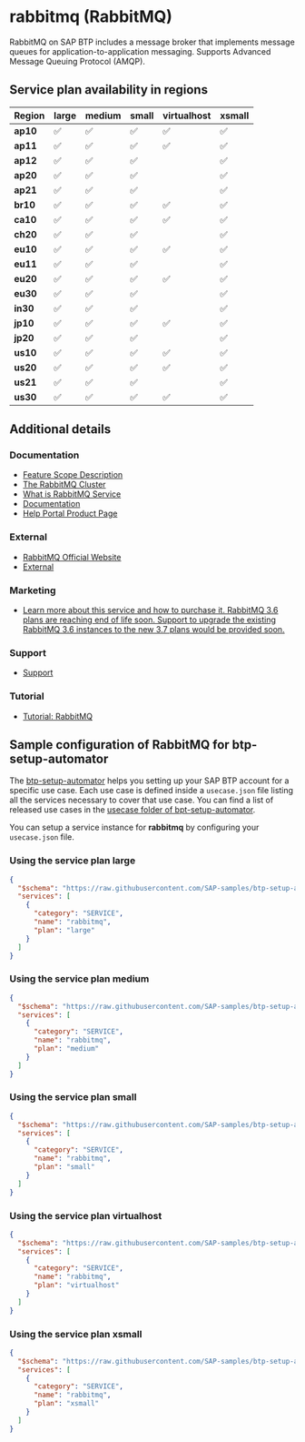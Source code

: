 # rabbitmq (RabbitMQ)

RabbitMQ on SAP BTP includes a message broker that implements message queues for application-to-application messaging. Supports Advanced Message Queuing Protocol (AMQP).

## Service plan availability in regions

| Region | large | medium | small | virtualhost | xsmall |
|--------|-------|--------|-------|-------------|--------|
|  **ap10** | ✅ | ✅ | ✅ | ✅ | ✅ |
|  **ap11** | ✅ | ✅ | ✅ | ✅ | ✅ |
|  **ap12** | ✅ | ✅ | ✅ | | ✅ |
|  **ap20** | ✅ | ✅ | ✅ | | ✅ |
|  **ap21** | ✅ | ✅ | ✅ | | ✅ |
|  **br10** | ✅ | ✅ | ✅ | ✅ | ✅ |
|  **ca10** | ✅ | ✅ | ✅ | ✅ | ✅ |
|  **ch20** | ✅ | ✅ | ✅ | | ✅ |
|  **eu10** | ✅ | ✅ | ✅ | ✅ | ✅ |
|  **eu11** | ✅ | ✅ | ✅ | | ✅ |
|  **eu20** | ✅ | ✅ | ✅ | ✅ | ✅ |
|  **eu30** | ✅ | ✅ | ✅ | | ✅ |
|  **in30** | ✅ | ✅ | ✅ | | ✅ |
|  **jp10** | ✅ | ✅ | ✅ | ✅ | ✅ |
|  **jp20** | ✅ | ✅ | ✅ | | ✅ |
|  **us10** | ✅ | ✅ | ✅ | ✅ | ✅ |
|  **us20** | ✅ | ✅ | ✅ | ✅ | ✅ |
|  **us21** | ✅ | ✅ | ✅ | | ✅ |
|  **us30** | ✅ | ✅ | ✅ | ✅ | ✅ |

## Additional details
### Documentation

- [Feature Scope Description](https://help.sap.com/doc/7b0fc537dd794cc3abf113ee99936799/)
- [The RabbitMQ Cluster](https://help.sap.com/docs/BTP/15a22358e1984002b6b8ecd55960f49f/47ad9ecf5b734622b0af7bf6cbf04a31.html)
- [What is RabbitMQ Service](https://help.sap.com/docs/BTP/15a22358e1984002b6b8ecd55960f49f/9b68fdd62c064fe99d7bcce7f5f77a8c.html)
- [Documentation](https://help.sap.com/docs/BTP/65de2977205c403bbc107264b8eccf4b/bf757994794445ed904b97bf1907812a.html)
- [Help Portal Product Page](https://help.sap.com/viewer/product/RabbitMQ/Cloud/en-US)

### External

- [RabbitMQ Official Website](https://www.rabbitmq.com/)
- [External](https://www.rabbitmq.com/community.html)

### Marketing

- [Learn more about this service and how to purchase it. RabbitMQ 3.6 plans are reaching end of life soon. Support to upgrade the existing RabbitMQ 3.6 instances to the new 3.7 plans would be provided soon.](https://cloudplatform.sap.com/capabilities/integration/rabbitmq.html)

### Support

- [Support](https://help.sap.com/docs/BTP/65de2977205c403bbc107264b8eccf4b/5dd739823b824b539eee47b7860a00be.html)

### Tutorial

- [Tutorial: RabbitMQ](https://help.sap.com/docs/BTP/15a22358e1984002b6b8ecd55960f49f/bf757994794445ed904b97bf1907812a.html)

## Sample configuration of **RabbitMQ** for btp-setup-automator

The [btp-setup-automator](https://github.com/SAP-samples/btp-setup-automator) helps you setting up your SAP BTP account for a specific use case. Each use case is defined inside a `usecase.json` file listing all the services necessary to cover that use case. You can find a list of released use cases in the [usecase folder of bpt-setup-automator](https://github.com/SAP-samples/btp-setup-automator/tree/main/usecases).

You can setup a service instance for **rabbitmq** by configuring your `usecase.json` file.

### Using the service plan **large**

```json
{
  "$schema": "https://raw.githubusercontent.com/SAP-samples/btp-setup-automator/main/libs/btpsa-usecase.json",
  "services": [
    {
      "category": "SERVICE",
      "name": "rabbitmq",
      "plan": "large"
    }
  ]
}
```

### Using the service plan **medium**

```json
{
  "$schema": "https://raw.githubusercontent.com/SAP-samples/btp-setup-automator/main/libs/btpsa-usecase.json",
  "services": [
    {
      "category": "SERVICE",
      "name": "rabbitmq",
      "plan": "medium"
    }
  ]
}
```

### Using the service plan **small**

```json
{
  "$schema": "https://raw.githubusercontent.com/SAP-samples/btp-setup-automator/main/libs/btpsa-usecase.json",
  "services": [
    {
      "category": "SERVICE",
      "name": "rabbitmq",
      "plan": "small"
    }
  ]
}
```

### Using the service plan **virtualhost**

```json
{
  "$schema": "https://raw.githubusercontent.com/SAP-samples/btp-setup-automator/main/libs/btpsa-usecase.json",
  "services": [
    {
      "category": "SERVICE",
      "name": "rabbitmq",
      "plan": "virtualhost"
    }
  ]
}
```

### Using the service plan **xsmall**

```json
{
  "$schema": "https://raw.githubusercontent.com/SAP-samples/btp-setup-automator/main/libs/btpsa-usecase.json",
  "services": [
    {
      "category": "SERVICE",
      "name": "rabbitmq",
      "plan": "xsmall"
    }
  ]
}
```
